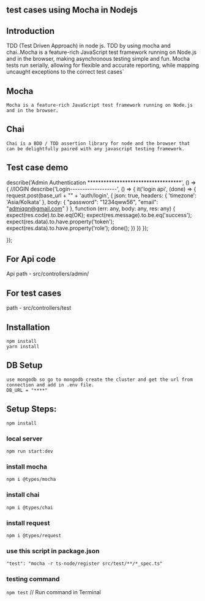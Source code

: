 ## test cases using Mocha in Nodejs

## Introduction
TDD (Test Driven Approach) in node js. TDD by using mocha and chai..Mocha is a feature-rich JavaScript test framework running on Node.js and in the browser, making asynchronous testing simple and fun. Mocha tests run serially, allowing for flexible and accurate reporting, while mapping uncaught exceptions to the correct test cases`    

## Mocha
    Mocha is a feature-rich JavaScript test framework running on Node.js and in the browser.

## Chai
    Chai is a BDD / TDD assertion library for node and the browser that can be delightfully paired with any javascript testing framework.

## Test case demo 
describe('Admin Authentication ***********************************', () => {
    //lOGIN
    describe('Login-------------------', () => {
        it('login api', (done) => {
            request.post(base_url + "" + 'auth/login', {
                json: true, headers: { 'timezone': 'Asia/Kolkata' }, body: {
                    "password": "1234qww56",
                    "email": "admiqqn@gmail.com"
                }
            },
                function (err: any, body: any, res: any) {
                    expect(res.code).to.be.eq(OK);
                    expect(res.message).to.be.eq('success');
                    expect(res.data).to.have.property('token');
                    expect(res.data).to.have.property('role');
                    done();
                })
        })
    });

});

## For Api code
   Api path - src/controllers/admin/

## For test cases
   path - src/controllers/test

## Installation
    npm install
    yarn install

## DB Setup
    use mongodb so go to mongodb create the cluster and get the url from connection and add in .env file.
    DB_URL = "****"


## Setup Steps:
`npm install`
### local server
`npm run start:dev`
### install mocha
`npm i @types/mocha`
### install chai
`npm i @types/chai`
### install request
`npm i @types/request`
### use this script in package.json
`"test": "mocha -r ts-node/register src/test/**/*_spec.ts"`
### testing command
`npm test` // Run command in Terminal
